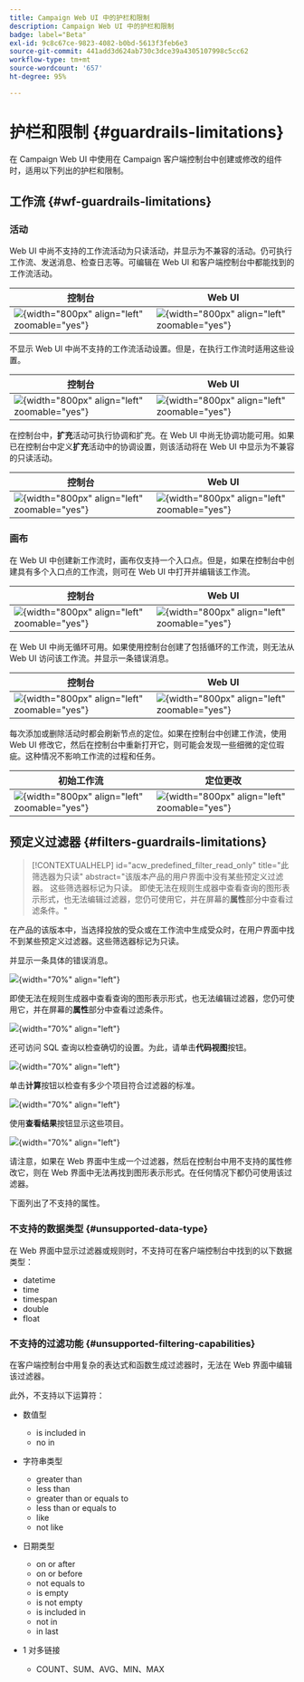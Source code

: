 ```yaml
---
title: Campaign Web UI 中的护栏和限制
description: Campaign Web UI 中的护栏和限制
badge: label="Beta"
exl-id: 9c8c67ce-9823-4082-b0bd-5613f3feb6e3
source-git-commit: 441add3d624ab730c3dce39a4305107998c5cc62
workflow-type: tm+mt
source-wordcount: '657'
ht-degree: 95%

---
```


# 护栏和限制 {#guardrails-limitations}

在 Campaign Web UI 中使用在 Campaign 客户端控制台中创建或修改的组件时，适用以下列出的护栏和限制。

## 工作流 {#wf-guardrails-limitations}

### 活动

Web UI 中尚不支持的工作流活动为只读活动，并显示为不兼容的活动。仍可执行工作流、发送消息、检查日志等。可编辑在 Web UI 和客户端控制台中都能找到的工作流活动。

| 控制台 | Web UI |
| --- | --- |
| ![](assets/limitations-activities-console.png){width="800px" align="left" zoomable="yes"} | ![](assets/limitations-activities-web.png){width="800px" align="left" zoomable="yes"} |

不显示 Web UI 中尚不支持的工作流活动设置。但是，在执行工作流时适用这些设置。

| 控制台 | Web UI |
| --- | --- |
| ![](assets/limitations-options-console.png){width="800px" align="left" zoomable="yes"} | ![](assets/limitations-options-web.png){width="800px" align="left" zoomable="yes"} |

在控制台中，**扩充**&#x200B;活动可执行协调和扩充。在 Web UI 中尚无协调功能可用。如果已在控制台中定义&#x200B;**扩充**&#x200B;活动中的协调设置，则该活动将在 Web UI 中显示为不兼容的只读活动。

| 控制台 | Web UI |
| --- | --- |
| ![](assets/limitations-options-console.png){width="800px" align="left" zoomable="yes"} | ![](assets/limitations-options-web.png){width="800px" align="left" zoomable="yes"} |

### 画布

在 Web UI 中创建新工作流时，画布仅支持一个入口点。但是，如果在控制台中创建具有多个入口点的工作流，则可在 Web UI 中打开并编辑该工作流。

| 控制台 | Web UI |
| --- | --- |
| ![](assets/limitations-multiple-console.png){width="800px" align="left" zoomable="yes"} | ![](assets/limitations-multiple-web.png){width="800px" align="left" zoomable="yes"} |

在 Web UI 中尚无循环可用。如果使用控制台创建了包括循环的工作流，则无法从 Web UI 访问该工作流。并显示一条错误消息。

| 控制台 | Web UI |
| --- | --- |
| ![](assets/limitations-loops-console.png){width="800px" align="left" zoomable="yes"} | ![](assets/limitations-loops-web.png){width="800px" align="left" zoomable="yes"} |

每次添加或删除活动时都会刷新节点的定位。如果在控制台中创建工作流，使用 Web UI 修改它，然后在控制台中重新打开它，则可能会发现一些细微的定位瑕疵。这种情况不影响工作流的过程和任务。

| 初始工作流 | 定位更改 |
| --- | --- |
| ![](assets/limitations-positioning1.png){width="800px" align="left" zoomable="yes"} | ![](assets/limitations-positioning2.png){width="800px" align="left" zoomable="yes"} |

## 预定义过滤器 {#filters-guardrails-limitations}

>[!CONTEXTUALHELP]
>id="acw_predefined_filter_read_only"
>title="此筛选器为只读"
>abstract="该版本产品的用户界面中没有某些预定义过滤器。 这些筛选器标记为只读。 即使无法在规则生成器中查看查询的图形表示形式，也无法编辑过滤器，您仍可使用它，并在屏幕的&#x200B;**属性**&#x200B;部分中查看过滤条件。"

在产品的该版本中，当选择投放的受众或在工作流中生成受众时，在用户界面中找不到某些预定义过滤器。这些筛选器标记为只读。

并显示一条具体的错误消息。

![](assets/filter-unavailable.png){width="70%" align="left"}

即使无法在规则生成器中查看查询的图形表示形式，也无法编辑过滤器，您仍可使用它，并在屏幕的&#x200B;**属性**&#x200B;部分中查看过滤条件。

![](assets/rule-edit.png){width="70%" align="left"}

还可访问 SQL 查询以检查确切的设置。为此，请单击&#x200B;**代码视图**&#x200B;按钮。

![](assets/rule-code-view.png){width="70%" align="left"}

单击&#x200B;**计算**&#x200B;按钮以检查有多少个项目符合过滤器的标准。

![](assets/rule-calculate.png){width="70%" align="left"}

使用&#x200B;**查看结果**&#x200B;按钮显示这些项目。

![](assets/rule-view-results.png){width="70%" align="left"}

请注意，如果在 Web 界面中生成一个过滤器，然后在控制台中用不支持的属性修改它，则在 Web 界面中无法再找到图形表示形式。在任何情况下都仍可使用该过滤器。

下面列出了不支持的属性。

### 不支持的数据类型 {#unsupported-data-type}

在 Web 界面中显示过滤器或规则时，不支持可在客户端控制台中找到的以下数据类型：

* datetime
* time
* timespan
* double
* float

### 不支持的过滤功能 {#unsupported-filtering-capabilities}

在客户端控制台中用复杂的表达式和函数生成过滤器时，无法在 Web 界面中编辑该过滤器。

此外，不支持以下运算符：

* 数值型
   * is included in
   * no in

* 字符串类型
   * greater than
   * less than
   * greater than or equals to
   * less than or equals to
   * like
   * not like

* 日期类型
   * on or after
   * on or before
   * not equals to
   * is empty
   * is not empty
   * is included in
   * not in
   * in last

* 1 对多链接
   * COUNT、SUM、AVG、MIN、MAX
